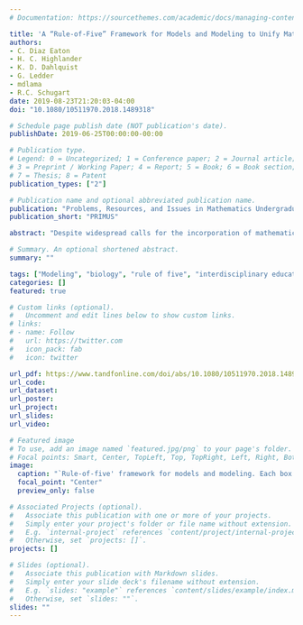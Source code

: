 ```yaml
---
# Documentation: https://sourcethemes.com/academic/docs/managing-content/

title: 'A “Rule-of-Five” Framework for Models and Modeling to Unify Mathematicians and Biologists and Improve Student Learning'
authors:
- C. Diaz Eaton
- H. C. Highlander
- K. D. Dahlquist
- G. Ledder
- mdlama
- R.C. Schugart
date: 2019-08-23T21:20:03-04:00
doi: "10.1080/10511970.2018.1489318"

# Schedule page publish date (NOT publication's date).
publishDate: 2019-06-25T00:00:00-00:00

# Publication type.
# Legend: 0 = Uncategorized; 1 = Conference paper; 2 = Journal article;
# 3 = Preprint / Working Paper; 4 = Report; 5 = Book; 6 = Book section;
# 7 = Thesis; 8 = Patent
publication_types: ["2"]

# Publication name and optional abbreviated publication name.
publication: "Problems, Resources, and Issues in Mathematics Undergraduate Studies"
publication_short: "PRIMUS"

abstract: "Despite widespread calls for the incorporation of mathematical modeling into the undergraduate biology curriculum, there is lack of a common understanding around the definition of modeling, which inhibits progress. In this paper, we extend the “Rule-of-Four,” initially used in calculus reform efforts, to a “Rule-of-Five” framework for models and modeling that is inclusive of varying disciplinary definitions of each. This unifying framework allows us to both build on strengths that each discipline and its students bring, but also identify gaps in modeling activities practiced by each discipline. We also discuss benefits to student learning and interdisciplinary collaboration."

# Summary. An optional shortened abstract.
summary: ""

tags: ["Modeling", "biology", "rule of five", "interdisciplinary education", "experiential learning", "multiple representations"]
categories: []
featured: true

# Custom links (optional).
#   Uncomment and edit lines below to show custom links.
# links:
# - name: Follow
#   url: https://twitter.com
#   icon_pack: fab
#   icon: twitter

url_pdf: https://www.tandfonline.com/doi/abs/10.1080/10511970.2018.1489318
url_code:
url_dataset:
url_poster:
url_project:
url_slides:
url_video:

# Featured image
# To use, add an image named `featured.jpg/png` to your page's folder. 
# Focal points: Smart, Center, TopLeft, Top, TopRight, Left, Right, BottomLeft, Bottom, BottomRight.
image:
  caption: "`Rule-of-five' framework for models and modeling. Each box is a model representation, with each arrow an activity in the modeling process."
  focal_point: "Center"
  preview_only: false

# Associated Projects (optional).
#   Associate this publication with one or more of your projects.
#   Simply enter your project's folder or file name without extension.
#   E.g. `internal-project` references `content/project/internal-project/index.md`.
#   Otherwise, set `projects: []`.
projects: []

# Slides (optional).
#   Associate this publication with Markdown slides.
#   Simply enter your slide deck's filename without extension.
#   E.g. `slides: "example"` references `content/slides/example/index.md`.
#   Otherwise, set `slides: ""`.
slides: ""
---
```

